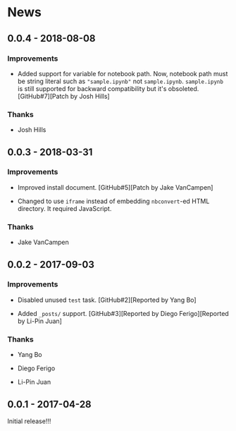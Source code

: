 # News

## 0.0.4 - 2018-08-08

### Improvements

  * Added support for variable for notebook path. Now, notebook path
    must be string literal such as `"sample.ipynb"` not
    `sample.ipynb`. `sample.ipynb` is still supported for backward
    compatibility but it's obsoleted.
    [GitHub#7][Patch by Josh Hills]

### Thanks

  * Josh Hills

## 0.0.3 - 2018-03-31

### Improvements

  * Improved install document.
    [GitHub#5][Patch by Jake VanCampen]

  * Changed to use `iframe` instead of embedding `nbconvert`-ed HTML directory.
    It required JavaScript.

### Thanks

  * Jake VanCampen

## 0.0.2 - 2017-09-03

### Improvements

  * Disabled unused `test` task. [GitHub#2][Reported by Yang Bo]

  * Added `_posts/` support.
    [GitHub#3][Reported by Diego Ferigo][Reported by Li-Pin Juan]

### Thanks

  * Yang Bo

  * Diego Ferigo

  * Li-Pin Juan

## 0.0.1 - 2017-04-28

Initial release!!!
